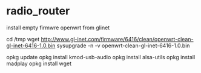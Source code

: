 # radio_router
install empty firmwre openwrt from glinet

cd /tmp
wget http://www.gl-inet.com/firmware/6416/clean/openwrt-clean-gl-inet-6416-1.0.bin
sysupgrade -n -v openwrt-clean-gl-inet-6416-1.0.bin


opkg update
opkg install kmod-usb-audio
opkg install alsa-utils
opkg install madplay
opkg install wget

